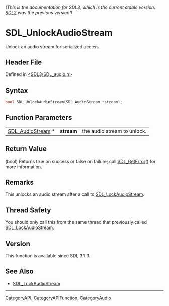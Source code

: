 ###### (This is the documentation for SDL3, which is the current stable version. [SDL2](https://wiki.libsdl.org/SDL2/) was the previous version!)
# SDL_UnlockAudioStream

Unlock an audio stream for serialized access.

## Header File

Defined in [<SDL3/SDL_audio.h>](https://github.com/libsdl-org/SDL/blob/main/include/SDL3/SDL_audio.h)

## Syntax

```c
bool SDL_UnlockAudioStream(SDL_AudioStream *stream);
```

## Function Parameters

|                                      |            |                             |
| ------------------------------------ | ---------- | --------------------------- |
| [SDL_AudioStream](SDL_AudioStream) * | **stream** | the audio stream to unlock. |

## Return Value

(bool) Returns true on success or false on failure; call
[SDL_GetError](SDL_GetError)() for more information.

## Remarks

This unlocks an audio stream after a call to
[SDL_LockAudioStream](SDL_LockAudioStream).

## Thread Safety

You should only call this from the same thread that previously called
[SDL_LockAudioStream](SDL_LockAudioStream).

## Version

This function is available since SDL 3.1.3.

## See Also

- [SDL_LockAudioStream](SDL_LockAudioStream)

----
[CategoryAPI](CategoryAPI), [CategoryAPIFunction](CategoryAPIFunction), [CategoryAudio](CategoryAudio)

